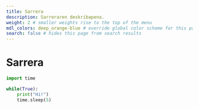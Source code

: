 ```yaml
---
title: Sarrera
description: Sarreraren deskribapena.
weight: 2 # smaller weights rise to the top of the menu
mdl_colors: deep_orange-blue # override global color scheme for this page
search: false # hides this page from search results
---
```


# Sarrera

```python
import time

while(True):
    print("Hi!")
    time.sleep(5)
```
